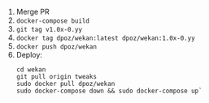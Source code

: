 1. Merge PR
1. `docker-compose build`
1. `git tag v1.0x-0.yy`
1. `docker tag dpoz/wekan:latest dpoz/wekan:1.0x-0.yy`
1. `docker push dpoz/wekan`
1. Deploy: 
    ````
    cd wekan
    git pull origin tweaks
    sudo docker pull dpoz/wekan
    sudo docker-compose down && sudo docker-compose up`
    ````
